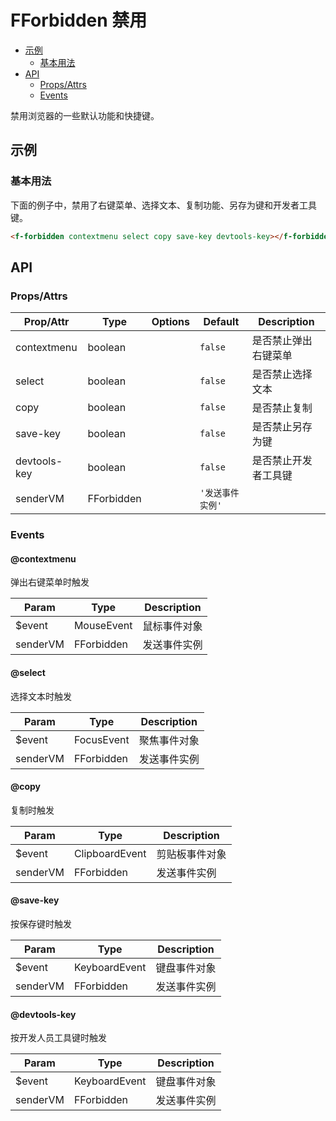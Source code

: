 <!-- 该 README.md 根据 api.yaml 和 docs/*.md 自动生成，为了方便在 GitHub 和 NPM 上查阅。如需修改，请查看源文件 -->

# FForbidden 禁用

- [示例](#示例)
    - [基本用法](#基本用法)
- [API]()
    - [Props/Attrs](#propsattrs)
    - [Events](#events)

禁用浏览器的一些默认功能和快捷键。

## 示例
### 基本用法

下面的例子中，禁用了右键菜单、选择文本、复制功能、另存为键和开发者工具键。

``` html
<f-forbidden contextmenu select copy save-key devtools-key></f-forbidden>
```

## API
### Props/Attrs

| Prop/Attr | Type | Options | Default | Description |
| --------- | ---- | ------- | ------- | ----------- |
| contextmenu | boolean |  | `false` | 是否禁止弹出右键菜单 |
| select | boolean |  | `false` | 是否禁止选择文本 |
| copy | boolean |  | `false` | 是否禁止复制 |
| save-key | boolean |  | `false` | 是否禁止另存为键 |
| devtools-key | boolean |  | `false` | 是否禁止开发者工具键 |
| senderVM | FForbidden |  | `'发送事件实例'` |  |

### Events

#### @contextmenu

弹出右键菜单时触发

| Param | Type | Description |
| ----- | ---- | ----------- |
| $event | MouseEvent | 鼠标事件对象 |
| senderVM | FForbidden | 发送事件实例 |

#### @select

选择文本时触发

| Param | Type | Description |
| ----- | ---- | ----------- |
| $event | FocusEvent | 聚焦事件对象 |
| senderVM | FForbidden | 发送事件实例 |

#### @copy

复制时触发

| Param | Type | Description |
| ----- | ---- | ----------- |
| $event | ClipboardEvent | 剪贴板事件对象 |
| senderVM | FForbidden | 发送事件实例 |

#### @save-key

按保存键时触发

| Param | Type | Description |
| ----- | ---- | ----------- |
| $event | KeyboardEvent | 键盘事件对象 |
| senderVM | FForbidden | 发送事件实例 |

#### @devtools-key

按开发人员工具键时触发

| Param | Type | Description |
| ----- | ---- | ----------- |
| $event | KeyboardEvent | 键盘事件对象 |
| senderVM | FForbidden | 发送事件实例 |

